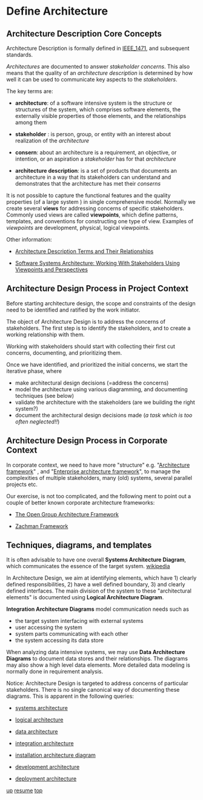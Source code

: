 # <a id="1-DEFINE ARCHITECTURE">Define Architecture</a>

## Architecture Description Core Concepts

Architecture Description is formally defined in
[IEEE_1471](http://en.wikipedia.org/wiki/IEEE_1471), and subsequent
standards.

*Architectures* are documented to answer *stakeholder* *concerns*. 
This also means that the quality of an *architecture description* 
is determined by how well it can be used to communicate key aspects to 
the *stakeholders*.

The key terms are:

* **architecture**: of a software intensive system is the structure or
    structures of the system, which comprises software elements, the
    externally visible properties of those elements, and the
    relationships among them
	
* **stakeholder** : is person, group, or entity with an interest about
    realization of the *architecture*
	
* **consern**: about an architecture is a requirement, an objective,
    or intention, or an aspiration a *stakeholder* has for that
    *architecture*

* **architecture description**: is a set of products that documents an
    architecture in a way that its stakeholders can understand and
    demonstrates that the architecture has met their *conserns*

It is not possible to capture the functional features and the quality
properties (of a large system ) in single comprehensive
model. Normally we create several **views** for addressing concerns of
specific stakeholders. Commonly used views are called **viewpoints**,
which define patterns, templates, and conventions for constructing one
type of view. Examples of *viewpoints* are development, physical,
logical viewpoints.

Other information: 

* [Architecture Description Terms and Their Relationships](http://pubs.opengroup.org/architecture/archimate-doc/ts_archimate/ts_archimate_files/image113.jpg)

* [Software Systems Architecture: Working With Stakeholders Using Viewpoints and Perspectives](http://www.amazon.com/Software-Systems-Architecture-Stakeholders-Perspectives/dp/0321112296/ref=sr_1_2?ie=UTF8&qid=1391965499&sr=8-2&keywords=software+systems+architecture)


## Architecture Design Process in Project Context

Before starting architecture design, the scope and constraints of the
design need to be identified and ratified by the work initiator.

The object of Architecture Design is to address the concerns of
stakeholders. The first step is to identify the stakeholders, and to
create a working relationship with them.

Working with stakeholders should start with collecting their first
cut concerns, documenting, and prioritizing them. 

Once we have identified, and prioritized the initial concerns, we
start the iterative phase, where

* make architectural design decisions (=address the concerns)
* model the architecture using various diagramming, and documenting
  techniques (see below)
* validate the architecture with the stakeholders (are we building the
  right system?)
* document the architectural design decisions made (*a task which is
  too often neglected!!*)

## Architecture Design Process in Corporate Context

In corporate context, we need to have more "structure" e.g.
"[Architecture framework](http://en.wikipedia.org/wiki/Architecture_framework)"
, and
"[Enterprise architecture framework](http://en.wikipedia.org/wiki/Enterprise_architecture_framework)",
to manage the complexities of multiple stakeholders, many (old)
systems, several parallel projects etc.

Our exercise, is not too complicated, and the following ment to point
out a couple of better known corporate architecture frameworks:

* [The Open Group Architecture Framework](http://en.wikipedia.org/wiki/The_Open_Group_Architecture_Framework)
  
* [Zachman Framework](http://en.wikipedia.org/wiki/Zachman_Framework)


## Techniques, diagrams, and templates

It is often advisable to have one overall **Systems Architecture
Diagram**, which communicates the essence of the target
system. [wikipedia](http://en.wikipedia.org/wiki/Systems_architecture)

In Architecture Design, we aim at identifying elements, which have 1)
clearly defined responsibilities, 2) have a well defined boundary, 3)
and clearly defined interfaces. The main division of the system to
these "architectural elements" is documented using **Logical
Architecture Diagram**.

**Integration Architecture Diagrams** model communication needs such as

* the target system interfacing with external systems
* user accessing the system
* system parts communicating with each other
* the system accessing its data store

When analyzing data intensive systems, we may use **Data Architecture
Diagrams** to document data stores and their relationships. The
diagrams may also show a high level data elements. More detailed data
modeling is normally done in requirement analysis.

Notice: Architecture Design is targeted to address concerns of
particular stakeholders. There is no single canonical way of
documenting these diagrams. This is apparent in the following queries:


* [systems architecture](https://www.google.com/search?q=development+architecture&source=lnms&tbm=isch&sa=X#q=systems+architecture&tbm=isch)

* [logical  architecture](https://www.google.com/search?q=development+architecture&source=lnms&tbm=isch&sa=X#q=logical++architecture&tbm=isch)

* [data architecture](https://www.google.com/search?q=development+architecture&source=lnms&tbm=isch&sa=X#q=data++architecture&tbm=isch)

* [integration architecture](https://www.google.com/search?q=development+architecture&source=lnms&tbm=isch&sa=X#q=integration+++architecture+&tbm=isch)

* [installation  architecture diagram](https://www.google.com/search?q=development+architecture&source=lnms&tbm=isch&sa=X#q=installation++architecture+diagram&tbm=isch)

* [development architecture](https://www.google.com/search?q=development+architecture&source=lnms&tbm=isch&sa=X)

* [deployment  architecture](https://www.google.com/search?q=development+architecture&source=lnms&tbm=isch&sa=X#q=deployment++architecture+&tbm=isch)


[up](../README.md) [resume](../README.md#DEFINE-ARCHITECTURE) [top](README.md)

